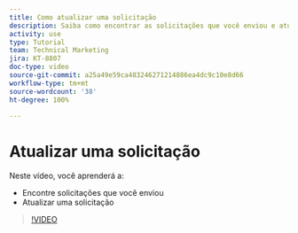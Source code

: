 ```yaml
---
title: Como atualizar uma solicitação
description: Saiba como encontrar as solicitações que você enviou e atualizá-las.
activity: use
type: Tutorial
team: Technical Marketing
jira: KT-8807
doc-type: video
source-git-commit: a25a49e59ca483246271214886ea4dc9c10e8d66
workflow-type: tm+mt
source-wordcount: '38'
ht-degree: 100%

---
```


# Atualizar uma solicitação

Neste vídeo, você aprenderá a:

* Encontre solicitações que você enviou
* Atualizar uma solicitação

>[!VIDEO](https://video.tv.adobe.com/v/336091/?quality=12&learn=on)

<!---
Guide
Update a work request
--->